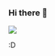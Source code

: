 ### Hi there 👋
![](https://komarev.com/ghpvc/?username=abr4xas&style=flat-square)

<!--
**abr4xas/abr4xas** is a ✨ _special_ ✨ repository because its `README.md` (this file) appears on your GitHub profile.

Here are some ideas to get you started:

- 🔭 I’m currently working on ...
- 🌱 I’m currently learning ...
- 👯 I’m looking to collaborate on ...
- 🤔 I’m looking for help with ...
- 💬 Ask me about: PHP / Laravel / WordPress
- 📫 How to reach me: ...
- 😄 Pronouns: ...
- ⚡ Fun fact: ...
- 🌱 I’m currently learning React / React Native
- 👯 I’m looking to collaborate on PHP / Laravel / WordPress
- 📫 How to reach me: On twitter @abr4xas

-->

:D 
